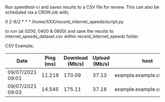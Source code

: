 Run speedtest-ci and saves results to a CSV file for review.  This can also be scheduled via a CRON job with;

0 2-6/2 * * * /home/XXX/record_internet_speeds/script.py

to run (at 0200, 0400 & 0600) and save the results to internet_speeds_dataset.csv within record_internet_speeds folder.


CSV Example;

| Date             | Ping (ms) | Download (Mb/s) | Upload (Mb/s) | host                     | location | sponsor |
| ---------------- | --------- | --------------- | ------------- | ------------------------ | -------- | ------- |
| 09/07/2021 09:01 | 11.219    | 170.09          | 37.13         | example.example.com:8080 | Example  | Example |
| 09/07/2021 09:03 | 14.545    | 175.11          | 37.18         | example.example.com:8080 | Example  | Example |

